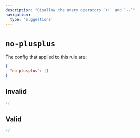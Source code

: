 ```yaml
---
description: "Disallow the unary operators `++` and `--`"
navigation:
  type: 'Suggestions'
---
```


# `no-plusplus`

The config that applied to this rule are:

```json
{
  "no-plusplus": []
}
```

## Invalid

```js invalid
//
```

## Valid

```js valid
//
```
  